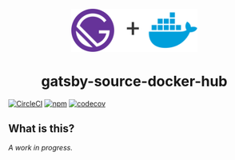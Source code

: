 <p align="center">
  <a href="https://gatsbyjs.org">
    <img src="./assets/logo.png" width="50%" />
  </a>
</p>
<h1 align="center">
  gatsby-source-docker-hub
</h1>

[![CircleCI][circleci-badge]][circleci-link] [![npm][npm-badge]][npm-link]
[![codecov][codecov]][codecov 2]

## What is this?

_A work in progress._

[circleci-badge]: https://circleci.com/gh/jessestuart/gatsby-source-docker-hub.svg?style=shield
[circleci-link]: https://circleci.com/gh/jessestuart/gatsby-source-docker-hub
[codecov]: https://codecov.io/gh/jessestuart/gatsby-source-docker-hub/branch/master/graph/badge.svg
[codecov 2]: https://codecov.io/gh/jessestuart/gatsby-source-docker-hub
[npm-badge]: https://img.shields.io/npm/v/gatsby-source-docker-hub.svg
[npm-link]: https://www.npmjs.com/package/gatsby-source-docker-hub
